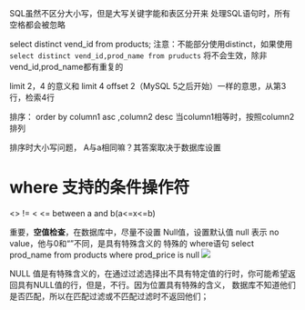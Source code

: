 SQL虽然不区分大小写，但是大写关键字能和表区分开来
处理SQL语句时，所有空格都会被忽略

select distinct vend_id from products;
注意：不能部分使用distinct，如果使用 `select distinct vend_id,prod_name from pruducts` 将不会生效，除非 vend_id,prod_name都有重复的

limit 2，4 的意义和 limit 4 offset 2（MySQL 5之后开始）一样的意思，从第3行，检索4行

排序：
order by column1 asc ,column2 desc
当column1相等时，按照column2排列

排序时大小写问题，
A与a相同嘛？其答案取决于数据库设置

where 支持的条件操作符
=
<>
!=
<
<=
between a and b(a<=x<=b)

重要，**空值检查**，在数据库中，尽量不设置 Null值，设置默认值
null 表示 no value，他与0和“”不同，是具有特殊含义的
特殊的 where语句
select prod_name from products where prod_price is null
![](http://7xscq6.com1.z0.glb.clouddn.com/2017-03-26-030440.jpg)

NULL 值是有特殊含义的，在通过过滤选择出不具有特定值的行时，你可能希望返回具有NULL值的行，但是，不行。因为位置具有特殊的含义，
数据库不知道他们是否匹配，所以在匹配过滤或不匹配过滤时不返回他们；




